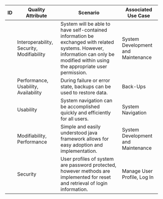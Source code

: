 | **ID**    | **Quality Attribute**                                                                                                 | **Scenario**                                                                                                                                                                          | **Associated Use Case**                |
|-------|-------------------------------------------------------------------------------------------------------------------|-----------------------------------------------------------------------------------------------------------------------------------------------------------------------------------|------------------------------------|
|       | Interoperability, Security, Modifiability                                                                         | System will be able to have self-contained information be exchanged with related systems. However, information can only be modified within using the appropriate user permission. | System Development and Maintenance |
|       | Performance, Usability, Availability                                                                              | During failure or error state, backups can be used to restore data.                                                                                                               | Back-Ups                           |
|       | Usability                                                                                                         | System navigation can be accomplished quickly and efficiently for all users.                                                                                                      | System Navigation                  |
|       | Modifiability, Performance                                                                                        | Simple and easily understood java framework allows for easy adoption and implementation.                                                                                          | System Development and Maintenance |
|       | Security                                                                                                          | User profiles of system are password protected, however methods are implemented for reset and retrieval of login information.                                                     | Manage User Profile, Log In        |
